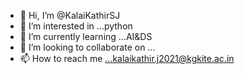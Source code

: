 - 👋 Hi, I’m @KalaiKathirSJ
- 👀 I’m interested in ...python
- 🌱 I’m currently learning ...AI&DS
- 💞️ I’m looking to collaborate on ...
- 📫 How to reach me ...kalaikathir.j2021@kgkite.ac.in

<!---
KalaiKathirSJ/KalaiKathirSJ is a ✨ special ✨ repository because its `README.md` (this file) appears on your GitHub profile.
You can click the Preview link to take a look at your changes.
--->
